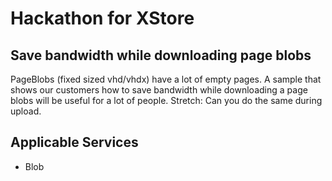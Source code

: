 # Hackathon for XStore

## Save bandwidth while downloading page blobs

PageBlobs (fixed sized vhd/vhdx) have a lot of empty pages. A sample that shows our customers how to save bandwidth while downloading a page blobs will be useful for a lot of people. 
Stretch: Can you do the same during upload.

## Applicable Services

* Blob
